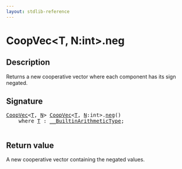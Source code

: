 ```yaml
---
layout: stdlib-reference
---
```


# CoopVec\<T, N:int\>\.neg

## Description

Returns a new cooperative vector where each component has its sign negated.



## Signature 

<pre>
<a href="../types/coopvec-04/index.html" class="code_type">CoopVec</a>&lt;<a href="../types/coopvec-04/index.html#typeparam-T" class="code_type">T</a>, <a href="../types/coopvec-04/index.html#decl-N" class="code_var">N</a>&gt; <a href="../types/coopvec-04/index.html" class="code_type">CoopVec</a>&lt;<a href="../types/coopvec-04/index.html#typeparam-T" class="code_type">T</a>, <a href="../types/coopvec-04/index.html#decl-N" class="code_var">N</a>:<span class="code_keyword">int</span>&gt;.<a href="neg.html">neg</a>()
    <span class='code_keyword'>where</span> <a href="../types/coopvec-04/index.html#typeparam-T" class="code_type">T</a> : <a href="../interfaces/0_builtinarithmetictype-029j/index.html" class="code_type">__BuiltinArithmeticType</a>;

</pre>

## Return value
A new cooperative vector containing the negated values.


